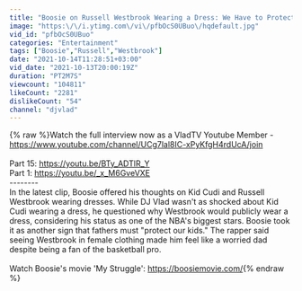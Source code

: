 ```yaml
---
title: "Boosie on Russell Westbrook Wearing a Dress: We Have to Protect Our Sons (Part 16)"
image: "https:\/\/i.ytimg.com\/vi\/pfbOcS0UBuo\/hqdefault.jpg"
vid_id: "pfbOcS0UBuo"
categories: "Entertainment"
tags: ["Boosie","Russell","Westbrook"]
date: "2021-10-14T11:28:51+03:00"
vid_date: "2021-10-13T20:00:19Z"
duration: "PT2M7S"
viewcount: "104811"
likeCount: "2281"
dislikeCount: "54"
channel: "djvlad"
---
```

{% raw %}Watch the full interview now as a VladTV Youtube Member - <a rel="nofollow" target="blank" href="https://www.youtube.com/channel/UCg7lal8IC-xPyKfgH4rdUcA/join">https://www.youtube.com/channel/UCg7lal8IC-xPyKfgH4rdUcA/join</a><br /><br />Part 15: <a rel="nofollow" target="blank" href="https://youtu.be/BTy_ADTlR_Y">https://youtu.be/BTy_ADTlR_Y</a><br />Part 1: <a rel="nofollow" target="blank" href="https://youtu.be/_x_M6GveVXE">https://youtu.be/_x_M6GveVXE</a><br />--------<br />In the latest clip, Boosie offered his thoughts on Kid Cudi and Russell Westbrook wearing dresses. While DJ Vlad wasn't as shocked about Kid Cudi wearing a dress, he questioned why Westbrook would publicly wear a dress, considering his status as one of the NBA's biggest stars. Boosie took it as another sign that fathers must &quot;protect our kids.&quot; The rapper said seeing Westbrook in female clothing made him feel like a worried dad despite being a fan of the basketball pro.<br /><br />Watch Boosie's movie 'My Struggle': <a rel="nofollow" target="blank" href="https://boosiemovie.com/">https://boosiemovie.com/</a>{% endraw %}
